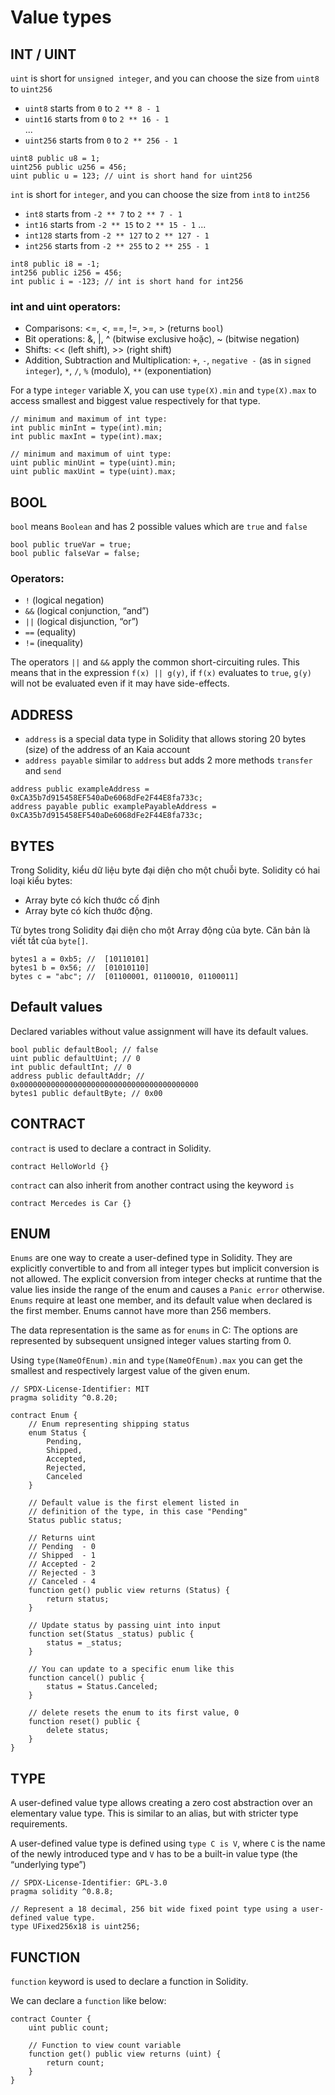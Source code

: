 # Value types

## INT / UINT
`uint` is short for `unsigned integer`, and you can choose the size from `uint8` to `uint256`   
- `uint8` starts from `0` to `2 ** 8 - 1`  
- `uint16` starts from `0` to `2 ** 16 - 1`  
...  
- `uint256` starts from `0` to `2 ** 256 - 1`  

```solidity
uint8 public u8 = 1;
uint256 public u256 = 456;
uint public u = 123; // uint is short hand for uint256
```
`int` is short for `integer`, and you can choose the size from `int8` to `int256`
- `int8` starts from `-2 ** 7` to `2 ** 7 - 1`
- `int16` starts from `-2 ** 15` to `2 ** 15 - 1`
...
- `int128` starts from `-2 ** 127` to `2 ** 127 - 1`
- `int256` starts from `-2 ** 255` to `2 ** 255 - 1`

```solidity
int8 public i8 = -1;
int256 public i256 = 456;
int public i = -123; // int is short hand for int256
```
### int and uint operators:

- Comparisons: <=, <, ==, !=, >=, > (returns `bool`)
- Bit operations: &, |, ^ (bitwise exclusive hoặc), ~ (bitwise negation)
- Shifts: << (left shift), >> (right shift)
- Addition, Subtraction and Multiplication: `+`, `-`, `negative -` (as in `signed integer`), `*`, `/`, `%` (modulo), `**` (exponentiation)

For a type `integer` variable X, you can use `type(X).min` and `type(X).max` to access smallest and biggest value respectively for that type.

```solidity
// minimum and maximum of int type: 
int public minInt = type(int).min;
int public maxInt = type(int).max;

// minimum and maximum of uint type:
uint public minUint = type(uint).min;
uint public maxUint = type(uint).max;
```

## BOOL
`bool` means `Boolean` and has 2 possible values which are `true` and `false`

```solidity
bool public trueVar = true;
bool public falseVar = false;
```

### Operators:
- `!` (logical negation)
- `&&` (logical conjunction, “and”)
- `||` (logical disjunction, “or”)
- `==` (equality)
- `!=` (inequality)

The operators `||` and `&&` apply the common short-circuiting rules. This means that in the expression `f(x) || g(y)`, if `f(x)` evaluates to `true`, `g(y)` will not be evaluated even if it may have side-effects.

## ADDRESS
- `address` is a special data type in Solidity that allows storing 20 bytes (size) of the address of an Kaia account
- `address payable` similar to `address` but adds 2 more methods `transfer` and `send`

```solidity  
address public exampleAddress = 0xCA35b7d915458EF540aDe6068dFe2F44E8fa733c;
address payable public examplePayableAddress = 0xCA35b7d915458EF540aDe6068dFe2F44E8fa733c;
```

## BYTES
Trong Solidity, kiểu dữ liệu byte đại diện cho một chuỗi byte. 
Solidity có hai loại kiểu bytes:

 - Array byte có kích thước cố định
 - Array byte có kích thước động.

Từ bytes trong Solidity đại diện cho một Array động của byte. Căn bản là viết tắt của `byte[]`.

```solidity
bytes1 a = 0xb5; //  [10110101]
bytes1 b = 0x56; //  [01010110]
bytes c = "abc"; //  [01100001, 01100010, 01100011]
```

## Default values
Declared variables without value assignment will have its default values.

```solidity
bool public defaultBool; // false
uint public defaultUint; // 0
int public defaultInt; // 0
address public defaultAddr; // 0x0000000000000000000000000000000000000000
bytes1 public defaultByte; // 0x00
```

## CONTRACT
`contract` is used to declare a contract in Solidity.

```solidity
contract HelloWorld {}
```

`contract` can also inherit from another contract using the keyword `is`
```solidity
contract Mercedes is Car {}
```

## ENUM
`Enums` are one way to create a user-defined type in Solidity. They are explicitly convertible to and from all integer types but implicit conversion is not allowed. The explicit conversion from integer checks at runtime that the value lies inside the range of the enum and causes a `Panic error` otherwise. `Enums` require at least one member, and its default value when declared is the first member. Enums cannot have more than 256 members.

The data representation is the same as for `enums` in C: The options are represented by subsequent unsigned integer values starting from 0.

Using `type(NameOfEnum).min` and `type(NameOfEnum).max` you can get the smallest and respectively largest value of the given enum.

```solidity
// SPDX-License-Identifier: MIT
pragma solidity ^0.8.20;

contract Enum {
    // Enum representing shipping status
    enum Status {
        Pending,
        Shipped,
        Accepted,
        Rejected,
        Canceled
    }

    // Default value is the first element listed in
    // definition of the type, in this case "Pending"
    Status public status;

    // Returns uint
    // Pending  - 0
    // Shipped  - 1
    // Accepted - 2
    // Rejected - 3
    // Canceled - 4
    function get() public view returns (Status) {
        return status;
    }

    // Update status by passing uint into input
    function set(Status _status) public {
        status = _status;
    }

    // You can update to a specific enum like this
    function cancel() public {
        status = Status.Canceled;
    }

    // delete resets the enum to its first value, 0
    function reset() public {
        delete status;
    }
}
```

## TYPE
A user-defined value type allows creating a zero cost abstraction over an elementary value type. This is similar to an alias, but with stricter type requirements.

A user-defined value type is defined using `type C is V`, where `C` is the name of the newly introduced type and `V` has to be a built-in value type (the “underlying type”)

```solidity
// SPDX-License-Identifier: GPL-3.0
pragma solidity ^0.8.8;

// Represent a 18 decimal, 256 bit wide fixed point type using a user-defined value type.
type UFixed256x18 is uint256;
```

## FUNCTION
`function` keyword is used to declare a function in Solidity.

We can declare a `function` like below:

```solidity
contract Counter {
    uint public count;

    // Function to view count variable
    function get() public view returns (uint) {
        return count;
    }
}
```
